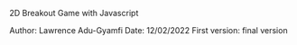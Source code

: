 2D Breakout Game with Javascript

Author: Lawrence Adu-Gyamfi
Date: 12/02/2022
First version: final version
